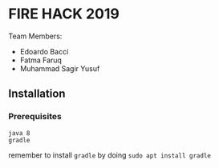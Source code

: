 # FIRE HACK 2019 

Team Members: 
* Edoardo Bacci
* Fatma Faruq
* Muhammad Sagir Yusuf

## Installation
### Prerequisites
```
java 8
gradle
```

remember to install ```gradle``` by doing ```sudo apt install gradle```
